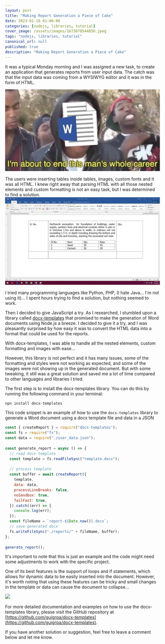 ```yaml
---
layout: post
title: "Making Report Generation a Piece of Cake"
date: 2023-01-16 01:00:00
categories: [nodejs, libraries, tutorial]
cover_image: /assets/images/1673870544850.jpeg
tags: "nodejs, libraries, tutorial"
canonical_url: null
published: true
description: "Making Report Generation a Piece of Cake"
---
```


It was a typical Monday morning and I was assigned a new task, to create an application that generates reports from user input data. The catch was that the input data was coming from a WYSIWYG editor and it was in the form of HTML.

![](/assets/images/1673870544546.png)

The users were inserting tables inside tables, images, custom fonts and it was all HTML. I knew right away that parsing HTML with all those nested elements and custom formatting is not an easy task, but I was determined to find a solution.
![](/assets/images/1673870544547.jpeg)

I tried many programming languages like Python, PHP, (I hate Java... I'm not using it)...
I spent hours trying to find a solution, but nothing seemed to work.

Then I decided to give JavaScript a try. As I researched, I stumbled upon a library called [docx-templates](https://www.npmjs.com/package/docx-templates) that promised to make the generation of Word documents using Node.js a breeze. I decided to give it a try, and I was pleasantly surprised by how easy it was to convert the HTML data into a format that could be used for the reports.

With docx-templates, I was able to handle all the nested elements, custom formatting and images with ease...

However, this library is not perfect and it has many issues, some of the formatting and styles were not working as expected, and some of the images were not showing up in the generated document. But with some tweaking, it still was a great solution and saved me a lot of time compared to other languages and libraries I tried.

The first step is to install the docx-templates library. You can do this by running the following command in your terminal:

```bash
npn install docx-templates
```

This code snippet is an example of how to use the `docx-templates` library to generate a Word document using a docx template file and data in a JSON

```js
const { createReport } = require("docx-templates");
const fs = require("fs");
const data = require("./user_data.json");

const generate_report = async () => {
  // read docx template
  const template = fs.readFileSync("template.docx");

  // process template
  const buffer = await createReport({
    template,
    data: data,
    processLineBreaks: false,
    noSandbox: true,
    failFast: true,
  }).catch((err) => {
    console.log(err);
  });
  const fileName = `report-${Date.now()}.docx`;
  // save generated docx
  fs.writeFileSync("./reports/" + fileName, buffer);
};

generate_report();
```

It's important to note that this is just an example and the code might need some adjustments to work with the specific project.

One of its best features is the support of loops and if statements, which allows for dynamic data to be easily inserted into the document. However, it's worth noting that using these features can be tricky and small changes in the template or data can cause the document to collapse...

![](/assets/images/1673870544536.gif)

For more detailed documentation and examples on how to use the docx-templates library, please visit the GitHub repository at [https://github.com/guigrpa/docx-templates](https://github.com/guigrpa/docx-templates).

If you have another solution or suggestion, feel free to leave a comment below and let me know.
